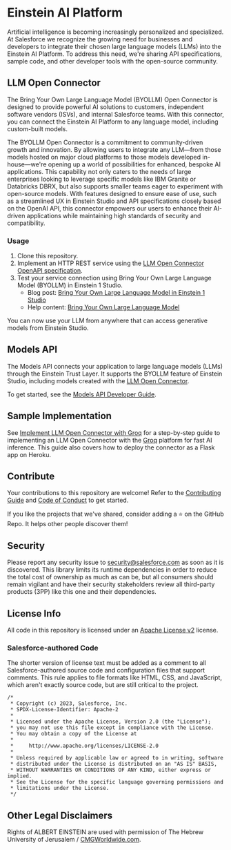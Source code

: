 # Einstein AI Platform

Artificial intelligence is becoming increasingly personalized and specialized. At Salesforce we recognize the growing need for businesses and developers to integrate their chosen large language models (LLMs) into the Einstein AI Platform. To address this need, we're sharing API specifications, sample code, and other developer tools with the open-source community.

## LLM Open Connector

The Bring Your Own Large Language Model (BYOLLM) Open Connector is designed to provide powerful AI solutions to customers, independent software vendors (ISVs), and internal Salesforce teams. With this connector, you can connect the Einstein AI Platform to any language model, including custom-built models.

The BYOLLM Open Connector is a commitment to community-driven growth and innovation. By allowing users to integrate any LLM—from those models hosted on major cloud platforms to those models developed in-house—we're opening up a world of possibilities for enhanced, bespoke AI applications. This capability not only caters to the needs of large enterprises looking to leverage specific models like IBM Granite or Databricks DBRX, but also supports smaller teams eager to experiment with open-source models. With features designed to ensure ease of use, such as a streamlined UX in Einstein Studio and API specifications closely based on the OpenAI API, this connector empowers our users to enhance their AI-driven applications while maintaining high standards of security and compatibility.

### Usage

1. Clone this repository.
2. Implement an HTTP REST service using the [LLM Open Connector OpenAPI specification](api-specs/llm-open-connector/llm-open-connector.yml).
3. Test your service connection using Bring Your Own Large Language Model (BYOLLM) in Einstein 1 Studio.
   - Blog post: [Bring Your Own Large Language Model in Einstein 1 Studio](https://developer.salesforce.com/blogs/2024/03/bring-your-own-large-language-model-in-einstein-1-studio)
   - Help content: [Bring Your Own Large Language Model](https://help.salesforce.com/s/articleView?id=sf.c360_a_ai_foundation_models.htm)

You can now use your LLM from anywhere that can access generative models from Einstein Studio.

## Models API

The Models API connects your application to large language models (LLMs) through the Einstein Trust Layer. It supports the BYOLLM feature of Einstein Studio, including models created with the [LLM Open Connector](#llm-open-connector).

To get started, see the [Models API Developer Guide](https://developer.salesforce.com/docs/einstein/genai/guide/models-api.html).

## Sample Implementation

See [Implement LLM Open Connector with Groq](./cookbook/llm-open-connector-groq/cookbook-groq.md) for a step-by-step guide to implementing an LLM Open Connector with the [Groq](https://groq.com/) platform for fast AI inference. This guide also covers how to deploy the connector as a Flask app on Heroku.

## Contribute

Your contributions to this repository are welcome! Refer to the [Contributing Guide](CONTRIBUTING.md) and [Code of Conduct](CODE_OF_CONDUCT.md) to get started.

If you like the projects that we've shared, consider adding a ⭐ on the GitHub Repo. It helps other people discover them!

## Security

Please report any security issue to [security@salesforce.com](mailto:security@salesforce.com)
as soon as it is discovered. This library limits its runtime dependencies in
order to reduce the total cost of ownership as much as can be, but all consumers
should remain vigilant and have their security stakeholders review all third-party
products (3PP) like this one and their dependencies.

## License Info

All code in this repository is licensed under an [Apache License v2](LICENSE) license.

### Salesforce-authored Code

The shorter version of license text must be added as a comment to all Salesforce-authored source code and configuration files that support comments. This rule applies to file formats like HTML, CSS, and JavaScript, which aren't exactly source code, but are still critical to the project.

```
/*
 * Copyright (c) 2023, Salesforce, Inc.
 * SPDX-License-Identifier: Apache-2
 *
 * Licensed under the Apache License, Version 2.0 (the "License");
 * you may not use this file except in compliance with the License.
 * You may obtain a copy of the License at
 *
 *     http://www.apache.org/licenses/LICENSE-2.0
 *
 * Unless required by applicable law or agreed to in writing, software
 * distributed under the License is distributed on an "AS IS" BASIS,
 * WITHOUT WARRANTIES OR CONDITIONS OF ANY KIND, either express or implied.
 * See the License for the specific language governing permissions and
 * limitations under the License.
 */
```

## Other Legal Disclaimers

Rights of ALBERT EINSTEIN are used with permission of The Hebrew University of Jerusalem / [CMGWorldwide.com](http://cmgworldwide.com/).
